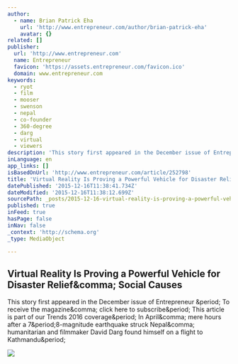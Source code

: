 ```yaml
---
author:
  - name: Brian Patrick Eha
    url: 'http://www.entrepreneur.com/author/brian-patrick-eha'
    avatar: {}
related: []
publisher:
  url: 'http://www.entrepreneur.com'
  name: Entrepreneur
  favicon: 'https://assets.entrepreneur.com/favicon.ico'
  domain: www.entrepreneur.com
keywords:
  - ryot
  - film
  - mooser
  - swenson
  - nepal
  - co-founder
  - 360-degree
  - darg
  - virtual
  - viewers
description: 'This story first appeared in the December issue of Entrepreneur . To receive the magazine, click here to subscribe. This article is part of our Trends 2016 coverage. In April, mere hours after a 7.8-magnitude earthquake struck Nepal, humanitarian and filmmaker David Darg found himself on a flight to Kathmandu.'
inLanguage: en
app_links: []
isBasedOnUrl: 'http://www.entrepreneur.com/article/252798'
title: 'Virtual Reality Is Proving a Powerful Vehicle for Disaster Relief, Social Causes'
datePublished: '2015-12-16T11:38:41.734Z'
dateModified: '2015-12-16T11:38:12.699Z'
sourcePath: _posts/2015-12-16-virtual-reality-is-proving-a-powerful-vehicle-for-disaster-r.md
published: true
inFeed: true
hasPage: false
inNav: false
_context: 'http://schema.org'
_type: MediaObject

---
```

<article style=""><h1>Virtual Reality Is Proving a Powerful Vehicle for Disaster Relief&amp;comma; Social Causes</h1><p>This story first appeared in the December issue of Entrepreneur &amp;period; To receive the magazine&amp;comma; click here to subscribe&amp;period; This article is part of our Trends 2016 coverage&amp;period; In April&amp;comma; mere hours after a 7&amp;period;8-magnitude earthquake struck Nepal&amp;comma; humanitarian and filmmaker David Darg found himself on a flight to Kathmandu&amp;period;</p><img src="https://assets.entrepreneur.com/content/3x2/822/20151112173503-virtual-reality-oculus-glasses-gaming-experience-console-man-headset-technology-game.jpeg" /></article>
